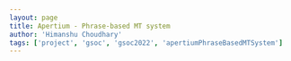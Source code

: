 ```yaml
---
layout: page
title: Apertium - Phrase-based MT system
author: 'Himanshu Choudhary'
tags: ['project', 'gsoc', 'gsoc2022', 'apertiumPhraseBasedMTSystem']
---
```



